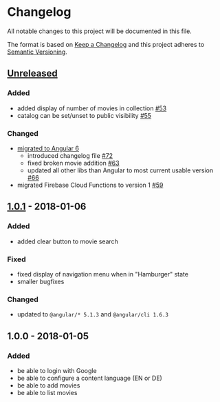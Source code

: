 # Changelog
All notable changes to this project will be documented in this file.

The format is based on [Keep a Changelog](http://keepachangelog.com/en/1.0.0/)
and this project adheres to [Semantic Versioning](http://semver.org/spec/v2.0.0.html).

[comment]: <> (Added for new features.)
[comment]: <> (Changed for changes in existing functionality.)
[comment]: <> (Deprecated for soon-to-be removed features.)
[comment]: <> (Removed for now removed features.)
[comment]: <> (Fixed for any bug fixes.)
[comment]: <> (Security in case of vulnerabilities.)

## [Unreleased]
### Added
- added display of number of movies in collection [#53]
- catalog can be set/unset to public visibility [#55]
### Changed
- [migrated to Angular 6](https://github.com/dArignac/treasury/projects/3)
    - introduced changelog file [#72]
    - fixed broken movie addition [#63]
    - updated all other libs than Angular to most current usable version [#66]
- migrated Firebase Cloud Functions to version 1 [#59]


## [1.0.1] - 2018-01-06
### Added
- added clear button to movie search
### Fixed
- fixed display of navigation menu when in "Hamburger" state
- smaller bugfixes
### Changed
- updated to `@angular/* 5.1.3` and `@angular/cli 1.6.3`


## 1.0.0 - 2018-01-05
### Added
- be able to login with Google
- be able to configure a content language (EN or DE)
- be able to add movies
- be able to list movies


[Unreleased]: https://github.com/darignac/treasury/compare/v1.0.1...HEAD
[1.0.1]: https://github.com/darignac/treasury/compare/v1.0.0...v1.0.1
[#72]: https://github.com/dArignac/treasury/issues/72
[#66]: https://github.com/dArignac/treasury/issues/66
[#63]: https://github.com/dArignac/treasury/issues/63
[#59]: https://github.com/dArignac/treasury/issues/59
[#55]: https://github.com/dArignac/treasury/pull/55
[#53]: https://github.com/dArignac/treasury/pull/53
